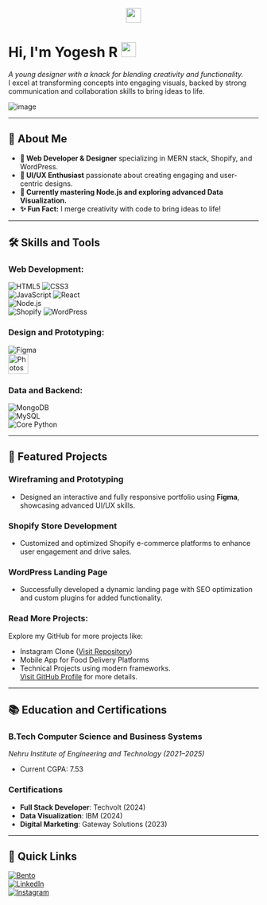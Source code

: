<p align="center">
  <img src="https://forthebadge.com/images/badges/winter-is-coming.svg" height="30" />
</p>

# Hi, I'm Yogesh R <img src="https://raw.githubusercontent.com/Yogeshramu/Yogeshramu/main/iteams/Hi.gif" height="30" />
*A young designer with a knack for blending creativity and functionality.*  
I excel at transforming concepts into engaging visuals, backed by strong communication and collaboration skills to bring ideas to life.

![image](/iteams/programer.gif)

---

## 🚀 About Me
- **🔭 Web Developer & Designer** specializing in MERN stack, Shopify, and WordPress.
- **🎨 UI/UX Enthusiast** passionate about creating engaging and user-centric designs.
- **🌱 Currently mastering Node.js and exploring advanced Data Visualization.**
- **✨ Fun Fact:** I merge creativity with code to bring ideas to life!

---

## 🛠️ Skills and Tools
### Web Development:
![HTML5](https://raw.githubusercontent.com/devicons/devicon/master/icons/html5/html5-original-wordmark.svg) ![CSS3](https://raw.githubusercontent.com/devicons/devicon/master/icons/css3/css3-original-wordmark.svg)  
![JavaScript](https://raw.githubusercontent.com/devicons/devicon/master/icons/javascript/javascript-original.svg) ![React](https://raw.githubusercontent.com/devicons/devicon/master/icons/react/react-original-wordmark.svg)  
![Node.js](https://raw.githubusercontent.com/devicons/devicon/master/icons/nodejs/nodejs-original-wordmark.svg)  
![Shopify](https://avatars.githubusercontent.com/u/8085?s=200&v=4) ![WordPress](https://raw.githubusercontent.com/devicons/devicon/master/icons/wordpress/wordpress-plain.svg)

### Design and Prototyping:
![Figma](https://raw.githubusercontent.com/devicons/devicon/master/icons/figma/figma-original.svg)  
<img src="https://cdn-icons-png.flaticon.com/512/281/281760.png" alt="Photoshop Animation" width="40" height="40" style="animation: spin 2s linear infinite;">

### Data and Backend:
![MongoDB](https://raw.githubusercontent.com/devicons/devicon/master/icons/mongodb/mongodb-original-wordmark.svg)  
![MySQL](https://raw.githubusercontent.com/devicons/devicon/master/icons/mysql/mysql-original-wordmark.svg)  
![Core Python](https://raw.githubusercontent.com/devicons/devicon/master/icons/python/python-original.svg)

---

## 📌 Featured Projects
### **Wireframing and Prototyping**
- Designed an interactive and fully responsive portfolio using **Figma**, showcasing advanced UI/UX skills.

### **Shopify Store Development**
- Customized and optimized Shopify e-commerce platforms to enhance user engagement and drive sales.

### **WordPress Landing Page**
- Successfully developed a dynamic landing page with SEO optimization and custom plugins for added functionality.

### **Read More Projects:**
Explore my GitHub for more projects like:
- Instagram Clone ([Visit Repository](https://github.com/Yogeshramu/cloning-insta))
- Mobile App for Food Delivery Platforms
- Technical Projects using modern frameworks.  
[Visit GitHub Profile](https://github.com/Yogeshramu) for more details.

---

## 📚 Education and Certifications
### **B.Tech Computer Science and Business Systems**  
*Nehru Institute of Engineering and Technology (2021–2025)*  
- Current CGPA: 7.53

### **Certifications**
- **Full Stack Developer**: Techvolt (2024)  
- **Data Visualization**: IBM (2024)  
- **Digital Marketing**: Gateway Solutions (2023)  

---

## 🌟 Quick Links
[![Bento](https://img.shields.io/badge/Bento.me-Yogesh-blue?style=for-the-badge)](https://bento.me/yoge)  
[![LinkedIn](https://img.shields.io/badge/LinkedIn-0077B5?style=for-the-badge&logo=linkedin&logoColor=white)](https://linkedin.com/in/Yogeshramu)  
[![Instagram](https://img.shields.io/badge/Instagram-E4405F?style=for-the-badge&logo=instagram&logoColor=white)](https://instagram.com/yogeoffcl)
